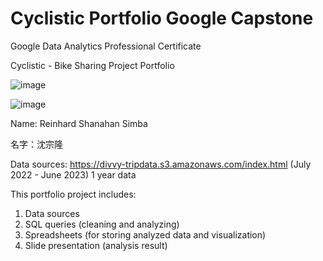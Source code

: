 # Cyclistic Portfolio Google Capstone
Google Data Analytics Professional Certificate

Cyclistic - Bike Sharing Project Portfolio

![image](https://github.com/ReinhardShen/Cyclistic-Portfolio-Google-Capstone-/assets/139752072/d5d3ed13-a251-4079-a38c-9470670d80cf)

![image](https://github.com/ReinhardShen/Cyclistic-Portfolio-Google-Capstone-/assets/139752072/5c2e2b1b-764e-4d2c-88e3-e9702d113b4b)

Name: Reinhard Shanahan Simba

名字：沈宗隆

Data sources: https://divvy-tripdata.s3.amazonaws.com/index.html (July 2022 - June 2023) 1 year data

This portfolio project includes:
1. Data sources
2. SQL queries (cleaning and analyzing)
3. Spreadsheets (for storing analyzed data and visualization)
4. Slide presentation (analysis result)
